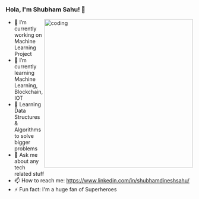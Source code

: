 ### Hola, I'm Shubham Sahu! 👋

<img align="right" alt="coding" width="400" src="https://miro.medium.com/max/1360/1*IRGHmiGsa16stedQvIaZfw.gif"/>

- 🔭 I’m currently working on Machine Learning Project
- 🌱 I’m currently learning Machine Learning, Blockchain, IOT
- 🚀 Learning Data Structures & Algorithms to solve bigger problems
- 💬 Ask me about any tech related stuff
- 📫 How to reach me: https://www.linkedin.com/in/shubhamdineshsahu/
- ⚡ Fun fact: I'm a huge fan of Superheroes
